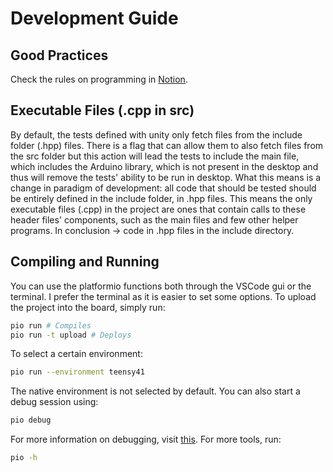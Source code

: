 # Development Guide

## Good Practices

Check the rules on programming in [Notion](https://www.notion.so/Coding-Guidelines-2a14cfa826a846f1845f89e5cc54b0ec?pvs=4).

## Executable Files (.cpp in src)
By default, the tests defined with unity only fetch files from the include folder (.hpp) files. There is a flag that can allow them to also fetch files from the src folder but this action will lead the tests to include the main file, which includes the Arduino library, which is not present in the desktop and thus will remove the tests' ability to be run in desktop. What this means is a change in paradigm of development: all code that should be tested should be entirely defined in the include folder, in .hpp files. This means the only executable files (.cpp) in the project are ones that contain calls to these header files' components, such as the main files and few other helper programs. In conclusion -> code in .hpp files in the include directory.

## Compiling and Running
You can use the platformio functions both through the VSCode gui or the terminal. I prefer the terminal as it is easier to set some options. To upload the project into the board, simply run:
```sh
pio run # Compiles
pio run -t upload # Deploys
```
To select a certain environment:
```sh
pio run --environment teensy41
```
The native environment is not selected by default.
You can also start a debug session using:
```sh
pio debug
```
For more information on debugging, visit [this](https://docs.platformio.org/en/latest/plus/debugging.html). For more tools, run:
```sh
pio -h
```